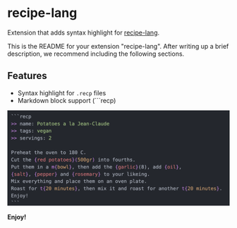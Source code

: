 # recipe-lang

Extension that adds syntax highlight for [recipe-lang]().

This is the README for your extension "recipe-lang". After writing up a brief description, we recommend including the following sections.

## Features

- Syntax highlight for `.recp` files
- Markdown block support (```recp)

![markdown support](images/markdown-support.png)


**Enjoy!**
